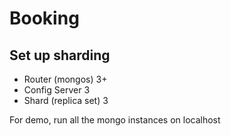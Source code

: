 # Booking




## Set up sharding

* Router (mongos) 3+
* Config Server 3
* Shard (replica set) 3

For demo, run all the mongo instances on localhost

